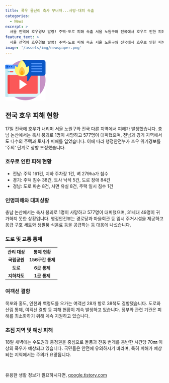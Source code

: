 ```yaml
---
title: 폭우 물난리 축사 무너져...사망·대피 속출
categories:
  - News
excerpt: >
  서울 전역에 호우경보 발령! 주택·도로 피해 속출 서울 노원구와 전국에서 호우로 인한 피해가 속출하고 있다. 충남 논산에서는 축사 붕괴로 1명 사망, 자연재해로 인한 피해 여부 조사 중. 6개 시·도 25개 시·군·구에서 577명 대피. 호우로 도로 통제, 여객선 운항 중단. 행정안전부는 중대본 가동, 호우 위기경보 주의로 격상. 18일에도 폭우가 예상돼 경계가 필요하다.
feature_text: >
  서울 전역에 호우경보 발령! 주택·도로 피해 속출 서울 노원구와 전국에서 호우로 인한 피해가 속출하고 있다. 충남 논산에서는 축사 붕괴로 1명 사망, 자연재해로 인한 피해 여부 조사 중. 6개 시·도 25개 시·군·구에서 577명 대피. 호우로 도로 통제, 여객선 운항 중단. 행정안전부는 중대본 가동, 호우 위기경보 주의로 격상. 18일에도 폭우가 예상돼 경계가 필요하다.
image: '/assets/img/newspaper.png'
---
```


<p><img src="/assets/img/news.png" alt="rentncar 속보" /></p>

<h2 data-ke-size="size26">전국 호우 피해 현황</h2>

<p data-ke-size="size16">17일 전국에 호우가 내리며 서울 노원구와 전국 다른 지역에서 피해가 발생했습니다. 충남 논산에서는 축사 붕괴로 1명이 사망하고 577명이 대피했으며, 전남과 경기 지역에서도 다수의 주택과 토사가 피해를 입었습니다. 이에 따라 행정안전부가 호우 위기경보를 '주의' 단계로 상향 조정했습니다.</p>

<h3>호우로 인한 피해 현황</h3>

<ul>
    <li>전남: 주택 161건, 지하 주차장 1건, 벼 279ha가 침수</li>
    <li>경기: 주택 침수 38건, 토사 낙석 5건, 도로 장애 84건</li>
    <li>경남: 도로 파손 8건, 사면 유실 8건, 주택 일시 침수 1건</li>
</ul>

<h3>인명피해와 대피상황</h3>

<p data-ke-size="size16">충남 논산에서는 축사 붕괴로 1명이 사망하고 577명이 대피했으며, 31세대 49명이 귀가하지 못한 상황입니다. 행정안전부는 경로당과 마을회관 등 임시 주거시설을 제공하고 응급 구호 세트와 생필품·식음료 등을 공급하는 등 대응에 나섰습니다.</p>

<h3>도로 및 교통 통제</h3>

<table>
    <tr>
        <td style="text-align: center; height: 17px;"><b>관리 대상</b></td>
        <td style="text-align: center; height: 17px;"><b>통제 현황</b></td>
    </tr>
    <tr>
        <td style="text-align: center; height: 17px;"><b>국립공원</b></td>
        <td style="text-align: center; height: 17px;"><b>156구간 통제</b></td>
    </tr>
    <tr>
        <td style="text-align: center; height: 17px;"><b>도로</b></td>
        <td style="text-align: center; height: 17px;"><b>6곳 통제</b></td>
    </tr>
    <tr>
        <td style="text-align: center; height: 17px;"><b>지하차도</b></td>
        <td style="text-align: center; height: 17px;"><b>1곳 통제</b></td>
    </tr>
</table>

<h3>여객선 결항</h3>

<p data-ke-size="size16">목포와 홍도, 인천과 백령도를 오가는 여객선 28개 항로 38척도 결항됐습니다. 도로와 산림 통제, 여객선 결항 등 피해 현황이 계속 발생하고 있습니다. 정부와 관련 기관은 피해를 최소화하기 위해 계속 지원하고 있습니다.</p>

<h3>초점 지역 및 예상 피해</h3>

<p data-ke-size="size16">18일 새벽에는 수도권과 충청권을 중심으로 돌풍과 천둥·번개를 동반한 시간당 70㎜ 이상의 폭우가 예상되고 있습니다. 국민들은 안전에 유의하시기 바라며, 특히 피해가 예상되는 지역에서는 주의가 요망됩니다.</p>

<p data-ke-size="size16">&nbsp;</p>
유용한 생활 정보가 필요하시다면, <a href="https://qoogle.tistory.com" rel="dofollow">qoogle.tistory.com</a>


